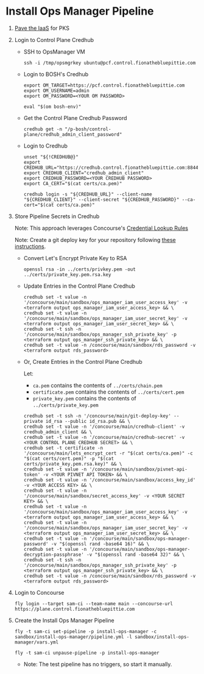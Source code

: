 #   Install Ops Manager Pipeline

1.  [Pave the IaaS](../../terraform/README.md) for PKS

1.  Login to Control Plane Credhub

    *   SSH to OpsManager VM
        ```
        ssh -i /tmp/opsmgrkey ubuntu@pcf.control.fionathebluepittie.com
        ```

    *   Login to BOSH's Credhub
        ```
        export OM_TARGET=https://pcf.control.fionathebluepittie.com
        export OM_USERNAME=admin
        export OM_PASSWORD=<YOUR OM PASSWORD>

        eval "$(om bosh-env)"
        ```

    *   Get the Control Plane Credhub Password
        ```
        credhub get -n "/p-bosh/control-plane/credhub_admin_client_password"
        ```

    *   Login to Credhub
        ```
        unset "${!CREDHUB@}"
        export CREDHUB_URL="https://credhub.control.fionathebluepittie.com:8844"
        export CREDHUB_CLIENT="credhub_admin_client"
        export CREDHUB_PASSWORD=<YOUR CREDHUB PASSWORD>
        export CA_CERT="$(cat certs/ca.pem)"

        credhub login -s "${CREDHUB_URL}" --client-name "${CREDHUB_CLIENT}" --client-secret "${CREDHUB_PASSWORD}" --ca-cert="$(cat certs/ca.pem)"
        ```

1.  Store Pipeline Secrets in Credhub

    Note: This approach leverages Concourse's [Credential Lookup Rules](https://concourse-ci.org/credhub-credential-manager.html#credential-lookup-rules)

    Note: Create a git deploy key for your repository following [these instructions](https://developer.github.com/v3/guides/managing-deploy-keys/#deploy-keys).

    *   Convert Let's Encrypt Private Key to RSA
        ```
        openssl rsa -in ../certs/privkey.pem -out ../certs/private_key.pem.rsa.key
        ```

    *   Update Entries in the Control Plane Credhub

        ```
        credhub set -t value -n '/concourse/main/sandbox/ops_manager_iam_user_access_key' -v <terraform output ops_manager_iam_user_access_key> && \
        credhub set -t value -n '/concourse/main/sandbox/ops_manager_iam_user_secret_key' -v <terraform output ops_manager_iam_user_secret_key> && \
        credhub set -t ssh -n '/concourse/main/sandbox/ops_manager_ssh_private_key' -p <terraform output ops_manager_ssh_private_key> && \
        credhub set -t value -n /concourse/main/sandbox/rds_password -v <terraform output rds_password>
        ```

    *   Or, Create Entries in the Control Plane Credhub

        Let:
        * `ca.pem` contains the contents of `../certs/chain.pem`
        * `certificate.pem` contains the contents of `../certs/cert.pem`
        * `private_key.pem` contains the contents of `../certs/private_key.pem`

        ```
        credhub set -t ssh -n '/concourse/main/git-deploy-key' --private id_rsa --public id_rsa.pub && \
        credhub set -t value -n '/concourse/main/credhub-client' -v credhub_admin_client && \
        credhub set -t value -n '/concourse/main/credhub-secret' -v <YOUR CONTROL PLANE CREDHUB SECRET> && \
        credhub set -t certificate -n '/concourse/main/lets_encrypt_cert -r "$(cat certs/ca.pem)" -c "$(cat certs/cert.pem)" -p "$(cat certs/private_key.pem.rsa.key)" && \
        credhub set -t value -n '/concourse/main/sandbox/pivnet-api-token' -v <YOUR PIVNET API TOKEN> && \
        credhub set -t value -n '/concourse/main/sandbox/access_key_id' -v <YOUR ACCESS KEY> && \
        credhub set -t value -n '/concourse/main/sandbox/secret_access_key' -v <YOUR SECRET KEY> && \
        credhub set -t value -n '/concourse/main/sandbox/ops_manager_iam_user_access_key' -v <terraform output ops_manager_iam_user_access_key> && \
        credhub set -t value -n '/concourse/main/sandbox/ops_manager_iam_user_secret_key' -v <terraform output ops_manager_iam_user_secret_key> && \
        credhub set -t value -n '/concourse/main/sandbox/ops-manager-password' -v "$(openssl rand -base64 16)" && \
        credhub set -t value -n '/concourse/main/sandbox/ops-manager-decryption-passphrase' -v "$(openssl rand -base64 32)" && \
        credhub set -t ssh -n '/concourse/main/sandbox/ops_manager_ssh_private_key' -p <terraform output ops_manager_ssh_private_key> && \
        credhub set -t value -n /concourse/main/sandbox/rds_password -v <terraform output rds_password>
        ```

1.  Login to Concourse
    ```
    fly login --target sam-ci --team-name main --concourse-url https://plane.control.fionathebluepittie.com
    ````

1.  Create the Install Ops Manager Pipeline
    ```
    fly -t sam-ci set-pipeline -p install-ops-manager -c sandbox/install-ops-manager/pipeline.yml -l sandbox/install-ops-manager/vars.yml

    fly -t sam-ci unpause-pipeline -p install-ops-manager
    ```
    * Note: The test pipeline has no triggers, so start it manually.